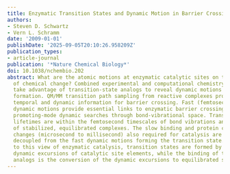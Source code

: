 ```yaml
---
title: Enzymatic Transition States and Dynamic Motion in Barrier Crossing
authors:
- Steven D. Schwartz
- Vern L. Schramm
date: '2009-01-01'
publishDate: '2025-09-05T20:10:26.958209Z'
publication_types:
- article-journal
publication: '*Nature Chemical Biology*'
doi: 10.1038/nchembio.202
abstract: What are the atomic motions at enzymatic catalytic sites on the timescale
  of chemical change? Combined experimental and computational chemistry approaches
  take advantage of transition-state analogs to reveal dynamic motions linked to transition-state
  formation. QM/MM transition path sampling from reactive complexes provides both
  temporal and dynamic information for barrier crossing. Fast (femtosecond to picosecond)
  dynamic motions provide essential links to enzymatic barrier crossing by local or
  promoting-mode dynamic searches through bond-vibrational space. Transition-state
  lifetimes are within the femtosecond timescales of bond vibrations and show no manifestations
  of stabilized, equilibrated complexes. The slow binding and protein conformational
  changes (microsecond to millisecond) also required for catalysis are temporally
  decoupled from the fast dynamic motions forming the transition state. According
  to this view of enzymatic catalysis, transition states are formed by fast, coincident
  dynamic excursions of catalytic site elements, while the binding of transition-state
  analogs is the conversion of the dynamic excursions to equilibrated states.
---
```

